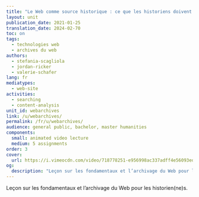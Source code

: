 ```yaml
---
title: "Le Web comme source historique : ce que les historiens doivent savoir"
layout: unit
publication_date: 2021-01-25
translation_date: 2024-02-70
toc: on
tags:
  - technologies web
  - archives du web
authors: 
  - stefania-scagliola
  - jordan-ricker
  - valerie-schafer
lang: fr
mediatypes: 
  - web-site
activities: 
  - searching
  - content-analysis
unit_id: webarchives
link: /u/webarchives/
permalink: /fr/u/webarchives/
audience: general public, bachelor, master humanities
components:
  small: animated video lecture
  medium: 5 assignments
order: 3
cover:
  url: https://i.vimeocdn.com/video/718778251-e956998ac337adff4e56093edf452aed2f5895d0b136df3cd6a8bc4062f6c50c-d?mw=900&mh=506&q=70
og:
  description: "Leçon sur les fondamentaux et l’archivage du Web pour les historien(ne)s."
---
```


Leçon sur les fondamentaux et l’archivage du Web pour les historien(ne)s.

<!-- more -->
